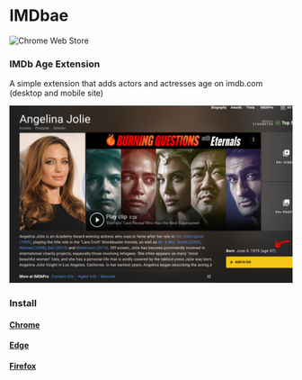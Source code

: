 
# IMDbae

![Chrome Web Store](https://img.shields.io/chrome-web-store/rating/ceohjkmiefnmckmdliodjobpdipnflgd.svg)

### IMDb Age Extension

A simple extension that adds actors and actresses age on imdb.com (desktop and mobile site)

![promo pic](images/promopic.png)

### Install

#### [Chrome](https://chrome.google.com/webstore/detail/imdbae/ceohjkmiefnmckmdliodjobpdipnflgd)

#### [Edge](https://microsoftedge.microsoft.com/addons/detail/imdbae-imdb-age-extensi/bgdgjbpdcfpncfhmjodeiccifbgmilcg)

#### [Firefox](https://addons.mozilla.org/en-US/firefox/addon/imdbae-imdb-age-extension/)
